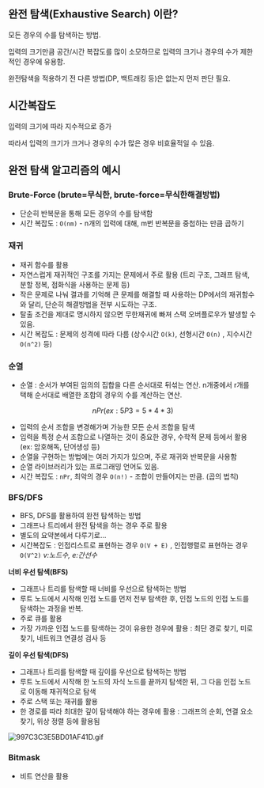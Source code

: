 ## 완전 탐색(Exhaustive Search) 이란?

모든 경우의 수를 탐색하는 방법.

입력의 크기만큼 공간/시간 복잡도를 많이 소모하므로 입력의 크기나 경우의 수가 제한적인 경우에 유용함.

완전탐색을 적용하기 전 다른 방법(DP, 백트래킹 등)은 없는지 먼저 판단 필요.

## 시간복잡도

입력의 크기에 따라 지수적으로 증가

따라서 입력의 크기가 크거나 경우의 수가 많은 경우 비효율적일 수 있음.

## 완전 탐색 알고리즘의 예시

### Brute-Force (brute=무식한, brute-force=무식한해결방법)

- 단순히 반복문을 통해 모든 경우의 수를 탐색함
- 시간 복잡도 : `O(nm)` - n개의 입력에 대해, m번 반복문을 중첩하는 만큼 곱하기

### 재귀

- 재귀 함수를 활용
- 자연스럽게 재귀적인 구조를 가지는 문제에서 주로 활용 (트리 구조, 그래프 탐색, 분할 정복, 점화식을 사용하는 문제 등)
- 작은 문제로 나눠 결과를 기억해 큰 문제를 해결할 때 사용하는 DP에서의 재귀함수와 달리, 단순히 해결방법을 전부 시도하는 구조.
- 탈출 조건을 제대로 명시하지 않으면 무한재귀에 빠져 스택 오버플로우가 발생할 수 있음.
- 시간 복잡도 : 문제의 성격에 따라 다름 (상수시간 `O(k)`, 선형시간 `O(n)` , 지수시간 `O(n^2)` 등)

### 순열

- 순열 : 순서가 부여된 임의의 집합을 다른 순서대로 뒤섞는 연산.  n개중에서 r개를 택해 순서대로 배열한 조합의 경우의 수를 계산하는 연산.

$$
nPr (ex: 5P3 = 5*4*3)
$$

- 입력의 순서 조합을 변경해가며 가능한 모든 순서 조합을 탐색
- 입력을 특정 순서 조합으로 나열하는 것이 중요한 경우, 수학적 문제 등에서 활용 (ex: 암호해독, 단어생성 등)
- 순열을 구현하는 방법에는 여러 가지가 있으며, 주로 재귀와 반복문을 사용함
- 순열 라이브러리가 있는 프로그래밍 언어도 있음.
- 시간 복잡도 : `nPr`, 최악의 경우 `O(n!)` - 조합이 만들어지는 만큼. (곱의 법칙)

### BFS/DFS

- BFS, DFS를 활용하여 완전 탐색하는 방법
- 그래프나 트리에서 완전 탐색을 하는 경우 주로 활용
- 별도의 요약본에서 다루기로…
- 시간복잡도 : 인접리스트로 표현하는 경우 `O(V + E)` , 인접행렬로 표현하는 경우 `O(V^2)` *v:노드수, e:간선수*

**너비 우선 탐색(BFS)**

- 그래프나 트리를 탐색할 때 너비를 우선으로 탐색하는 방법
- 루트 노드에서 시작해 인접 노드를 먼저 전부 탐색한 후, 인접 노드의 인접 노드를 탐색하는 과정을 반복.
- 주로 큐를 활용
- 가장 가까운 인접 노드를 탐색하는 것이 유용한 경우에 활용 : 최단 경로 찾기, 미로 찾기, 네트워크 연결성 검사 등

**깊이 우선 탐색(DFS)**

- 그래프나 트리를 탐색할 때 깊이를 우선으로 탐색하는 방법
- 루트 노드에서 시작해 한 노드의 자식 노드를 끝까지 탐색한 뒤, 그 다음 인접 노드로 이동해 재귀적으로 탐색
- 주로 스택 또는 재귀를 활용
- 한 경로를 따라 최대한 깊이 탐색해야 하는 경우에 활용 : 그래프의 순회, 연결 요소 찾기, 위상 정렬 등에 활용됨

![997C3C3E5BD01AF41D.gif](https://prod-files-secure.s3.us-west-2.amazonaws.com/888323b4-351a-4862-92ad-b4b083d18914/ff6afe23-1184-4eaa-9b9b-c811f7d35d70/997C3C3E5BD01AF41D.gif)

### Bitmask

- 비트 연산을 활용
